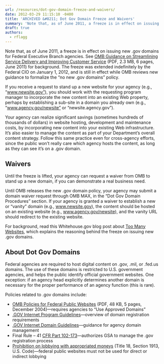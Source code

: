 ```yaml
---
url: /resources/dot-gov-domain-freeze-and-waivers/
date: 2012-03-29 11:15:10 -0400
title: 'ARCHIVED &#8211; Dot Gov Domain Freeze and Waivers'
summary: 'Note that, as of June 2011, a freeze is in effect on issuing new .gov domains for Federal Executive Branch agencies. '
draft: true
authors:
  - rflagg
---
```


Note that, as of June 2011, a freeze is in effect on issuing new .gov domains for Federal Executive Branch agencies. See [OMB Guidance on Streamlining Service Delivery and Improving Customer Service](http://www.whitehouse.gov/sites/default/files/omb/memoranda/2011/m11-24.pdf) (PDF, 2.3 MB, 6 pages, June 2011) for background. The freeze was extended indefinitely by the Federal CIO on January 1, 2012, and is still in effect while OMB reviews new guidance to formalize the “no new .gov domains” policy.

If you receive a request to stand up a new website for your agency (e.g., “www.newsite.gov”), you should work with the requesting program manager to incorporate the new content into an existing Web property, perhaps by establishing a sub-site in a domain you already own (e.g., “www.agency.gov/newsite” or “newsite.agency.gov”).

Your agency can realize significant savings (sometimes hundreds of thousands of dollars) in website hosting, development and maintenance costs, by incorporating new content into your existing Web infrastructure. It&#8217;s also easier to manage the content as part of your Department&#8217;s overall content strategy. Follow this same practice even for cross-agency efforts, since the public won&#8217;t really care which agency hosts the content, as long as they can see it&#8217;s on a .gov domain.

## Waivers

Until the freeze is lifted, your agency can request a waiver from OMB to stand up a new domain, if you can demonstrate a real business need.

Until OMB releases the new .gov domain policy, your agency may submit a domain waiver request through OMB MAX, in the &#8220;Dot Gov Domain Procedures&#8221; section. If your agency is granted a waiver to establish a new or &#8220;vanity&#8221; domain (e.g., www.newsite.gov), the content should be hosted on an existing website (e.g., www.agency.gov/newsite), and the vanity URL should redirect to the existing website.

For background, read this Whitehouse.gov blog post about [Too Many Websites](http://www.whitehouse.gov/blog/2011/06/13/toomanywebsitesgov), which explains the reasoning behind the freeze on issuing new .gov domains.

## About Dot Gov Domains

Federal agencies are required to host digital content on .gov, .mil, or .fed.us domains. The use of these domains is restricted to U.S. government agencies, and helps the public identify official government websites. One exception: if an agency head explicitly determines another domain is necessary for the proper performance of an agency function (this is rare).

Policies related to .gov domains include:

  * [OMB Policies for Federal Public Websites](http://www.whitehouse.gov/sites/default/files/omb/memoranda/fy2005/m05-04.pdf) (PDF, 48 KB, 5 pages, December 2004)—requires agencies to “Use Approved Domains”
  * [.GOV Internet Program Guidelines](https://www.dotgov.gov/portal/web/dotgov/program-guidelines)—overview of domain registration requirements
  * [.GOV Internet Domain Guidelines](https://www.dotgov.gov/portal/web/dotgov/domain-guidelines)—guidance for agency domain management
  * Final Rule &#8211; 41 [CFR Part 102-173](https://www.dotgov.gov/portal/web/dotgov/policy)—authorizes GSA to manage the .gov registration process
  * [Prohibition on lobbying with appropriated moneys](http://www.gpo.gov/fdsys/pkg/USCODE-2012-title18/pdf/USCODE-2012-title18-partI-chap93-sec1913.pdf) (Title 18, Section 1913, U.S. Code)—federal public websites must not be used for direct or indirect lobbying

